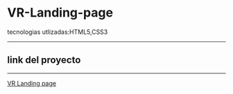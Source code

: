 # VR-Landing-page
tecnologias utlizadas:HTML5,CSS3

------

## link del proyecto

 ------

 <a href="https://xbernardoalvez66.github.io/VR-Landing-page/VR-Landing-page/index.html"> VR Landing page</a>
